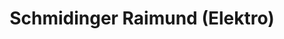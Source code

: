 ---
title: "Schmidinger Raimund (Elektro)"
url: /gruenburg/schmidinger-raimund-elektro/
shop: Haushaltsgeräte
---